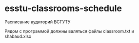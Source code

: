 # esstu-classrooms-schedule
Расписание аудиторий ВСГУТУ

Рядом с программой должны валяться файлы classroom.txt и shabaud.xlsx
